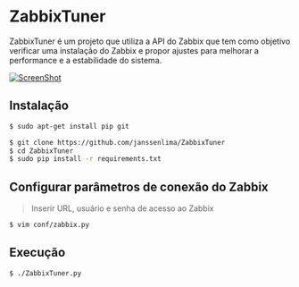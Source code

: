 # ZabbixTuner

ZabbixTuner é um projeto que utiliza a API do Zabbix que tem como objetivo verificar uma instalação do Zabbix e propor ajustes para melhorar a performance e a estabilidade do sistema.

[![ScreenShot](https://raw.github.com/GabLeRoux/WebMole/master/ressources/WebMole_Youtube_Video.png)](https://asciinema.org/a/2ffakm0mxs70i6ipko5jmyt63)

## Instalação

```sh
$ sudo apt-get install pip git

$ git clone https://github.com/janssenlima/ZabbixTuner
$ cd ZabbixTuner
$ sudo pip install -r requirements.txt
```

## Configurar parâmetros de conexão do Zabbix

>Inserir URL, usuário e senha de acesso ao Zabbix

```sh
$ vim conf/zabbix.py
```

## Execução

```sh
$ ./ZabbixTuner.py
```
